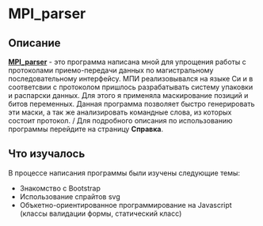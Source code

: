 # MPI_parser

## Описание
**[MPI_parser](https://hambl.github.io/MPI_parser/)** - это программа написана мной для упрощения работы с протоколами приемо-передачи данных по магистральному последовательному интерфейсу. МПИ реализовывался на языке Си и в соответсвии с протоколом пришлось разрабатывать систему упаковки и распарски данных. Для этого я применяла маскирование позиций и битов переменных. Данная программа позволяет быстро генерировать эти маски, а так же анализировать командные слова, из которых состоит протокол. /
Для подробного описания по использованию программы перейдите на страницу **Справка**.

## Что изучалось
В процессе написания программы были изучены следующие темы:
- Знакомство с Bootstrap
- Использование спрайтов svg
- Объкетно-ориентированное программирование на Javascript (классы валидации формы, статический класс)
